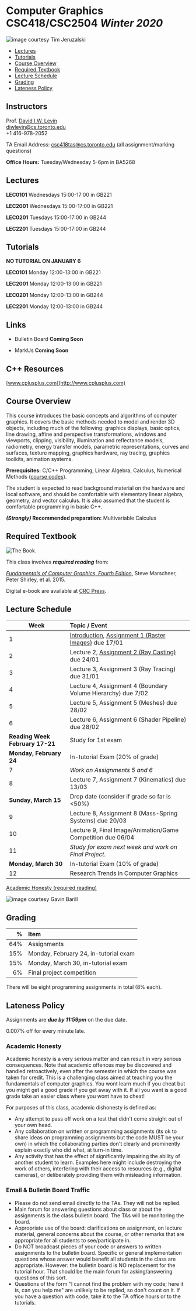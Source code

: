 # Computer Graphics CSC418/CSC2504 _Winter 2020_

![_image courtesy Tim Jeruzalski_](images/bunny-rigid-body.gif)

- [Lectures](#Lectures)
- [Tutorials](#Tutorials)
- [Course Overview](#courseoverview)
- [Required Textbook](#requiredtextbook)
- [Lecture Schedule](#lectureschedule)
- [Grading](#grading)
- [Lateness Policy](#latenesspolicy)

## Instructors
Prof. [David I.W. Levin](http://www.cs.toronto.edu/~diwlevin/)  
diwlevin@cs.toronto.edu  
+1 416-978-2052  

TA Email Address: csc418tas@cs.toronto.edu (all assignment/marking questions)

**Office Hours:** Tuesday/Wednesday 5-6pm in BA5268

## Lectures
**LEC0101** Wednesdays 15:00-17:00 in GB221 

**LEC2001** Wednesdays 15:00-17:00 in GB221

**LEC0201** Tuesdays 15:00-17:00 in GB244

**LEC2201** Tuesdays 15:00-17:00 in GB244


## Tutorials

**NO TUTORIAL ON JANUARY 6**

**LEC0101** Monday 12:00-13:00 in GB221

**LEC2001** Monday 12:00-13:00 in GB221

**LEC0201** Monday 12:00-13:00 in GB244

**LEC2201** Monday 12:00-13:00 in GB244

## Links

- Bulletin Board **Coming Soon**

- MarkUs **Coming Soon**

## C++ Resources 

[www.cplusplus.com](http://www.cplusplus.com)

## Course Overview

This course introduces the basic concepts and algorithms of computer graphics.
It covers the basic methods needed to model and render 3D objects, including
much of the following: graphics displays, basic optics, line drawing, affine and
perspective transformations, windows and viewports, clipping, visibility,
illumination and reflectance models, radiometry, energy transfer models,
parametric representations, curves and surfaces, texture mapping, graphics
hardware, ray tracing, graphics toolkits, animation systems.

**Prerequisites:** C/C++ Programming, Linear Algebra, Calculus, Numerical
Methods ([course
codes](http://calendar.artsci.utoronto.ca/crs_csc.htm#CSC418H1)).

The student is expected to read background material on the hardware and local
software, and should be comfortable with elementary linear algebra, geometry,
and vector calculus. It is also assumed that the student is comfortable
programming in basic C++.

**_(Strongly)_ Recommended preparation:** Multivariable Calculus

## Required Textbook

![The Book.](https://www.cs.cornell.edu/~srm/fcg4/K22616_cover-300.jpg)

This class involves  **_required reading_** from:

[_Fundamentals of Computer Graphics, Fourth
Edition_](https://www.cs.cornell.edu/~srm/fcg4/), Steve Marschner, Peter Shirley,
et al. 2015.

Digital e-book are available at [CRC
Press](https://www.crcpress.com/Fundamentals-of-Computer-Graphics-Fourth-Edition/Marschner-Shirley/p/book/9781482229394).


## Lecture Schedule

| Week | Topic / Event |
| ---- | :------------ |
| 1    | [Introduction](lectures/lecture1.pdf), [Assignment 1 (Raster Images)](https://github.com/dilevin/computer-graphics-raster-images) due 17/01
| 2    | Lecture 2, [Assignment 2 (Ray Casting)](https://github.com/dilevin/computer-graphics-ray-casting) due 24/01
| 3    | Lecture 3, Assignment 3 (Ray Tracing) due 31/01
| 4    | Lecture 4, Assignment 4 (Boundary Volume Hierarchy) due 7/02
| 5    | Lecture 5, Assignment 5 (Meshes) due  28/02 
| 6    | Lecture 6, Assignment 6 (Shader Pipeline) due 28/02
| **Reading Week**  **February 17-21**   | Study for 1st exam   
| **Monday, February 24** | In-tutorial Exam (20% of grade)  
| 7    | *Work on Assignments 5 and 6*
| 8    | Lecture 7, Assignment 7 (Kinematics) due 13/03
| **Sunday, March 15** | Drop date (consider if grade so far is <50%)
| 9    | Lecture 8, Assignment 8 (Mass-Spring Systems) due 20/03
| 10   | Lecture 9, Final Image/Animation/Game Competition due 06/04
| 11   | _Study for exam next week and work on Final Project_. 
| **Monday, March 30** | In-tutorial Exam (10% of grade)
| 12   | Research Trends in Computer Graphics

[Academic Honesty (required reading)](#academichonesty)

![_image courtesy Gavin Barill_](images/gavin-barill-snowglobe.jpg)

## Grading

| % | Item |
| ----: | :-------------- |
| 64% | Assignments
| 15% | Monday, February 24, in-tutorial exam
| 15% | Monday, March 30, in-tutorial exam
|  6% | Final project competition

There will be eight programming assignments in total (8% each).

## Lateness Policy

Assignments are **_due by 11:59pm_** on the due date.

0.007% off for every minute late.

### Academic Honesty

Academic honesty is a very serious matter and can result in very serious
consequences. Note that academic offences may be discovered and handled
retroactively, even after the semester in which the course was taken for credit.
This is a challenging class aimed at teaching you the fundamentals of computer
graphics. You wont learn much if you cheat but you might get a good grade if you
get away with it. If all you want is a good grade take an easier class where you
wont have to cheat!

For purposes of this class, academic dishonesty is defined as:

- Any attempt to pass off work on a test that didn't come straight out of your
  own head.
- Any collaboration on written or programming assignments (its ok to share ideas
  on programming assignments but the code MUST be your own) in which the
  collaborating parties don't clearly and prominently explain exactly who did
  what, at turn-in time.
- Any activity that has the effect of significantly impairing the ability of
  another student to learn. Examples here might include destroying the work of
  others, interfering with their access to resources (e.g., digital cameras), or
  deliberately providing them with misleading information.

### Email & Bulletin Board Traffic

- Please do not send email directly to the TAs. They will not be replied.
- Main forum for answering questions about class or about the assignments is the
  class bulletin board. The TAs will be monitoring the board.
- Appropriate use of the board: clarifications on assignment, on lecture
  material, general concerns about the course, or other remarks that are
  appropriate for all students to see/participate in.
- Do NOT broadcast pieces of your code or answers to written assignments to the
  bulletin board. Specific or general implementation questions whose answer
  would benefit all students in the class are appropriate. However: the bulletin
  board is NO replacement for the tutorial hour. That should be the main forum
  for asking/answering questions of this sort.
- Questions of the form "I cannot find the problem with my code; here it is, can
  you help me" are unlikely to be replied, so don't count on it. If you have a
  question with code, take it to the TA office hours or to the tutorials.
